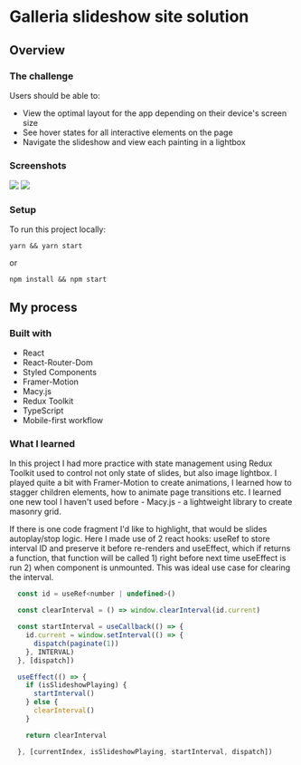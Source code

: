 # Galleria slideshow site solution

## Overview

### The challenge

Users should be able to:

- View the optimal layout for the app depending on their device's screen size
- See hover states for all interactive elements on the page
- Navigate the slideshow and view each painting in a lightbox

### Screenshots

![](./screenshot_01.png)
![](./screenshot_02.png)

### Setup

To run this project locally:

```
yarn && yarn start
```

or

```
npm install && npm start
```

## My process

### Built with

- React
- React-Router-Dom
- Styled Components
- Framer-Motion
- Macy.js
- Redux Toolkit
- TypeScript
- Mobile-first workflow

### What I learned

In this project I had more practice with state management using Redux Toolkit used to control not only state of slides, but also image lightbox.
I played quite a bit with Framer-Motion to create animations, I learned how to stagger children elements, how to animate page transitions etc.
I learned one new tool I haven't used before - Macy.js - a lightweight library to create masonry grid.

If there is one code fragment I'd like to highlight, that would be slides autoplay/stop logic. Here I made use of 2 react hooks: useRef to store interval ID and preserve it before re-renders and useEffect, which if returns a function, that function will be called 1) right before next time useEffect is run 2) when component is unmounted. This was ideal use case for clearing the interval.

```js
  const id = useRef<number | undefined>()

  const clearInterval = () => window.clearInterval(id.current)

  const startInterval = useCallback(() => {
    id.current = window.setInterval(() => {
      dispatch(paginate(1))
    }, INTERVAL)
  }, [dispatch])

  useEffect(() => {
    if (isSlideshowPlaying) {
      startInterval()
    } else {
      clearInterval()
    }

    return clearInterval

  }, [currentIndex, isSlideshowPlaying, startInterval, dispatch])
```